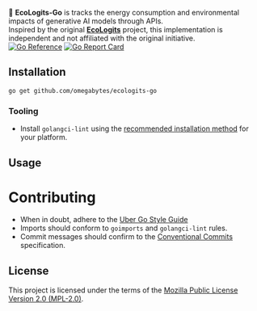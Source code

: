 🌱 **EcoLogits-Go** is tracks the energy consumption and environmental impacts of generative AI models through APIs.  
Inspired by the original **[EcoLogits](https://github.com/genai-impact/ecologits/tree/2efe102922e6d6b092b45f00d11c6b4355a9d53a)** project, this implementation is independent and not affiliated with the original initiative.  
[![Go Reference](https://pkg.go.dev/badge/github.com/omegabytes/ecologits-go.svg)](https://pkg.go.dev/github.com/omegabytes/ecologits-go)
[![Go Report Card](https://goreportcard.com/badge/github.com/omegabytes/ecologits-go)](https://goreportcard.com/report/github.com/omegabytes/ecologits-go)
## Installation

```shell
go get github.com/omegabytes/ecologits-go
```

### Tooling
* Install `golangci-lint` using the [recommended installation method](https://golangci-lint.run/welcome/install/#ci-installation) for your platform.

## Usage

# Contributing
* When in doubt, adhere to the [Uber Go Style Guide](https://github.com/uber-go/guide/blob/master/style.md#uber-go-style-guide)
* Imports should conform to `goimports` and `golangci-lint` rules.
* Commit messages should confirm to the [Conventional Commits](https://www.conventionalcommits.org/en/v1.0.0/) specification.

## License

This project is licensed under the terms of the [Mozilla Public License Version 2.0 (MPL-2.0)](https://www.mozilla.org/en-US/MPL/2.0/).